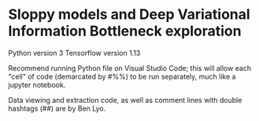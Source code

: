 # Sloppy models and Deep Variational Information Bottleneck exploration

Python version 3
Tensorflow version 1.13

Recommend running Python file on Visual Studio Code; this will allow each "cell" of code (demarcated by #%%) to be run separately, much like a jupyter notebook. 

Data viewing and extraction code, as well as comment lines with double hashtags (##) are by Ben Lyo. 

